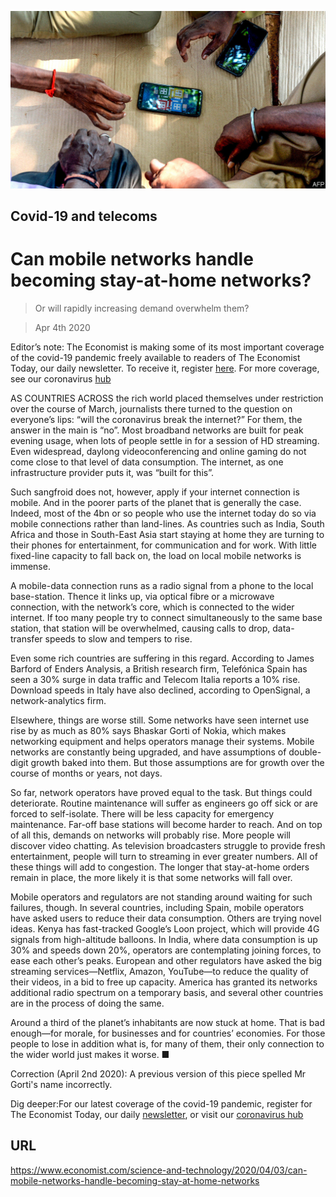 ![](./images/20200404_STP501.jpg)

## Covid-19 and telecoms

# Can mobile networks handle becoming stay-at-home networks?

> Or will rapidly increasing demand overwhelm them?

> Apr 4th 2020

Editor’s note: The Economist is making some of its most important coverage of the covid-19 pandemic freely available to readers of The Economist Today, our daily newsletter. To receive it, register [here](https://www.economist.com//newslettersignup). For more coverage, see our coronavirus [hub](https://www.economist.com//coronavirus)

AS COUNTRIES ACROSS the rich world placed themselves under restriction over the course of March, journalists there turned to the question on everyone’s lips: “will the coronavirus break the internet?” For them, the answer in the main is “no”. Most broadband networks are built for peak evening usage, when lots of people settle in for a session of HD streaming. Even widespread, daylong videoconferencing and online gaming do not come close to that level of data consumption. The internet, as one infrastructure provider puts it, was “built for this”.

Such sangfroid does not, however, apply if your internet connection is mobile. And in the poorer parts of the planet that is generally the case. Indeed, most of the 4bn or so people who use the internet today do so via mobile connections rather than land-lines. As countries such as India, South Africa and those in South-East Asia start staying at home they are turning to their phones for entertainment, for communication and for work. With little fixed-line capacity to fall back on, the load on local mobile networks is immense.

A mobile-data connection runs as a radio signal from a phone to the local base-station. Thence it links up, via optical fibre or a microwave connection, with the network’s core, which is connected to the wider internet. If too many people try to connect simultaneously to the same base station, that station will be overwhelmed, causing calls to drop, data-transfer speeds to slow and tempers to rise.

Even some rich countries are suffering in this regard. According to James Barford of Enders Analysis, a British research firm, Telefónica Spain has seen a 30% surge in data traffic and Telecom Italia reports a 10% rise. Download speeds in Italy have also declined, according to OpenSignal, a network-analytics firm.

Elsewhere, things are worse still. Some networks have seen internet use rise by as much as 80% says Bhaskar Gorti of Nokia, which makes networking equipment and helps operators manage their systems. Mobile networks are constantly being upgraded, and have assumptions of double-digit growth baked into them. But those assumptions are for growth over the course of months or years, not days.

So far, network operators have proved equal to the task. But things could deteriorate. Routine maintenance will suffer as engineers go off sick or are forced to self-isolate. There will be less capacity for emergency maintenance. Far-off base stations will become harder to reach. And on top of all this, demands on networks will probably rise. More people will discover video chatting. As television broadcasters struggle to provide fresh entertainment, people will turn to streaming in ever greater numbers. All of these things will add to congestion. The longer that stay-at-home orders remain in place, the more likely it is that some networks will fall over.

Mobile operators and regulators are not standing around waiting for such failures, though. In several countries, including Spain, mobile operators have asked users to reduce their data consumption. Others are trying novel ideas. Kenya has fast-tracked Google’s Loon project, which will provide 4G signals from high-altitude balloons. In India, where data consumption is up 30% and speeds down 20%, operators are contemplating joining forces, to ease each other’s peaks. European and other regulators have asked the big streaming services—Netflix, Amazon, YouTube—to reduce the quality of their videos, in a bid to free up capacity. America has granted its networks additional radio spectrum on a temporary basis, and several other countries are in the process of doing the same.

Around a third of the planet’s inhabitants are now stuck at home. That is bad enough—for morale, for businesses and for countries’ economies. For those people to lose in addition what is, for many of them, their only connection to the wider world just makes it worse. ■

Correction (April 2nd 2020): A previous version of this piece spelled Mr Gorti's name incorrectly. 

Dig deeper:For our latest coverage of the covid-19 pandemic, register for The Economist Today, our daily [newsletter](https://www.economist.com//newslettersignup), or visit our [coronavirus hub](https://www.economist.com//coronavirus)

## URL

https://www.economist.com/science-and-technology/2020/04/03/can-mobile-networks-handle-becoming-stay-at-home-networks
